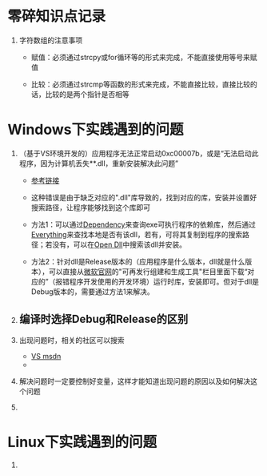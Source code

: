# 零碎知识点记录
1. 字符数组的注意事项
    - 赋值：必须通过strcpy或for循环等的形式来完成，不能直接使用等号来赋值

    - 比较：必须通过strcmp等函数的形式来完成，不能直接比较，直接比较的话，比较的是两个指针是否相等

# Windows下实践遇到的问题
1. （基于VS环境开发的）应用程序无法正常启动0xc00007b，或是“无法启动此程序，因为计算机丢失**.dll，重新安装解决此问题”
    - [参考链接](https://blog.csdn.net/VisualMan_whu/article/details/79599602)

    - 这种错误是由于缺乏对应的".dll"库导致的，找到对应的库，安装并设置好搜索路径，让程序能够找到这个库即可

    - 方法1：可以通过[Dependency](http://www.dependencywalker.com/)来查询exe可执行程序的依赖库，然后通过[Everything](https://www.voidtools.com/zh-cn/)来查找本地是否有该dll，若有，可将其复制到程序的搜索路径；若没有，可以在[Open Dll](https://www.opendll.com/index.php)中搜索该dll并安装。

    - 方法2：针对dll是Release版本的（应用程序是什么版本，dll就是什么版本），可以直接从[微软官网](https://www.visualstudio.com/zh-hans/vs/older-downloads/)的"可再发行组建和生成工具"栏目里面下载“对应的”（报错程序开发使用的开发环境）运行时库，安装即可。但对于dll是Debug版本的，需要通过方法1来解决。

2. 编译时选择Debug和Release的区别
    - 

3. 出现问题时，相关的社区可以搜索
    - [VS msdn](https://social.msdn.microsoft.com/forums/vstudio/en-us/home?category=visualstudio%2cvslanguages%2cvstfs%2cnetdevelopment%2cvsarch)
    - 

4. 解决问题时一定要控制好变量，这样才能知道出现问题的原因以及如何解决这个问题

5. 

# Linux下实践遇到的问题
1. 